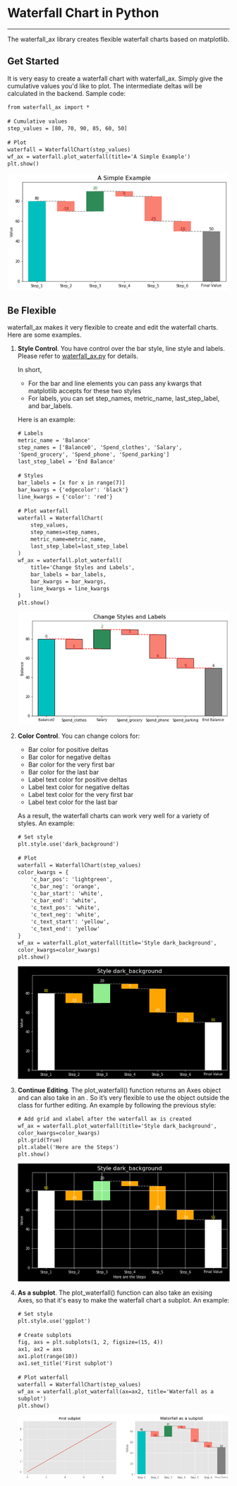 # Waterfall Chart in Python
---

The waterfall_ax library creates flexible waterfall charts based on matplotlib. 

## Get Started
It is very easy to create a waterfall chart with waterfall_ax. Simply give the cumulative values you'd like to plot. The intermediate deltas will be calculated in the backend.
Sample code:
```
from waterfall_ax import *

# Cumulative values
step_values = [80, 70, 90, 85, 60, 50]

# Plot
waterfall = WaterfallChart(step_values)
wf_ax = waterfall.plot_waterfall(title='A Simple Example')
plt.show()
```
![Simple Example](pic/example0.png)


## Be Flexible 
waterfall_ax makes it very flexible to create and edit the waterfall charts. Here are some examples.

1. **Style Control**. You have control over the bar style, line style and labels. Please refer to [waterfall_ax.py](waterfall_ax.py) for details. 
    
    In short, 
    * For the bar and line elements you can pass any kwargs that matplotlib accepts for these two styles
    * For labels, you can set step_names, metric_name, last_step_label, and bar_labels. 
    
    Here is an example:
    
    ```
    # Labels
    metric_name = 'Balance'
    step_names = ['Balance0', 'Spend_clothes', 'Salary', 'Spend_grocery', 'Spend_phone', 'Spend_parking']
    last_step_label = 'End Balance'
    
    # Styles
    bar_labels = [x for x in range(7)]
    bar_kwargs = {'edgecolor': 'black'}
    line_kwargs = {'color': 'red'}

    # Plot waterfall
    waterfall = WaterfallChart(
        step_values, 
        step_names=step_names, 
        metric_name=metric_name, 
        last_step_label=last_step_label
    )
    wf_ax = waterfall.plot_waterfall(
        title='Change Styles and Labels',
        bar_labels = bar_labels,
        bar_kwargs = bar_kwargs,
        line_kwargs = line_kwargs
    )
    plt.show()
    ```
    ![Custom1](pic/example1.png)


2. **Color Control**. You can change colors for:
    * Bar color for positive deltas
    * Bar color for negative deltas
    * Bar color for the very first bar
    * Bar color for the last bar
    * Label text color for positive deltas
    * Label text color for negative deltas
    * Label text color for the very first bar
    * Label text color for the last bar
    
    As a result, the waterfall charts can work very well for a variety of styles. An example:

    ```
    # Set style
    plt.style.use('dark_background')

    # Plot
    waterfall = WaterfallChart(step_values)
    color_kwargs = {
        'c_bar_pos': 'lightgreen',
        'c_bar_neg': 'orange',
        'c_bar_start': 'white',
        'c_bar_end': 'white',
        'c_text_pos': 'white',    
        'c_text_neg': 'white',
        'c_text_start': 'yellow',
        'c_text_end': 'yellow'
    }
    wf_ax = waterfall.plot_waterfall(title='Style dark_background', color_kwargs=color_kwargs)
    plt.show()
    ```
    ![Custom2](pic/example2_dark.png)


3. **Continue Editing**. The plot_waterfall() function returns an Axes object and can also take in an . So it’s very flexible to use the object outside the class for further editing. An example by following the previous style:
    ```
    # Add grid and xlabel after the waterfall ax is created
    wf_ax = waterfall.plot_waterfall(title='Style dark_background', color_kwargs=color_kwargs)
    plt.grid(True)
    plt.xlabel('Here are the Steps')
    plt.show()
    ```
    ![continue](pic/example3_dark.png)


4. **As a subplot**. The plot_waterfall() function can also take an exising Axes, so that it's easy to make the waterfall chart a subplot. An example:
    ```
    # Set style
    plt.style.use('ggplot')

    # Create subplots
    fig, axs = plt.subplots(1, 2, figsize=(15, 4))
    ax1, ax2 = axs
    ax1.plot(range(10))
    ax1.set_title('First subplot')

    # Plot waterfall
    waterfall = WaterfallChart(step_values)
    wf_ax = waterfall.plot_waterfall(ax=ax2, title='Waterfall as a subplot')
    plt.show()
    ```
    ![subplot](pic/example4.png)
    
    
